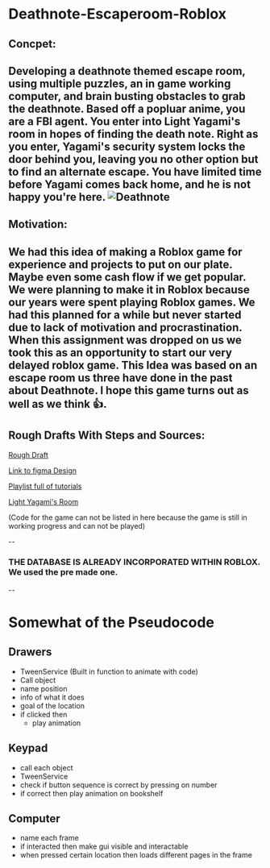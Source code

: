 # Deathnote-Escaperoom-Roblox
## Concpet:
Developing a deathnote themed escape room, using multiple puzzles, an in game working computer, and brain busting obstacles to grab the deathnote. Based off a popluar anime,
you are a FBI agent. You enter into Light Yagami's room in hopes of finding the death note.
Right as you enter, Yagami's security system locks the door behind you, leaving you no other option but to find an alternate escape. You have limited time before Yagami comes back home, and he is not happy you're here.
![Deathnote](https://m.media-amazon.com/images/M/MV5BNjRiNmNjMmMtN2U2Yi00ODgxLTk3OTMtMmI1MTI1NjYyZTEzXkEyXkFqcGdeQXVyNjAwNDUxODI@._V1_FMjpg_UX1000_.jpg)
--

## Motivation:
We had this idea of making a Roblox game for experience and projects to put on our plate. Maybe even some cash flow if we get popular. We were planning to make it in Roblox because our years were spent playing Roblox games. We had this planned for a while but never started due to lack of motivation and procrastination. When this assignment was dropped on us we took this as an opportunity to start our very delayed roblox game. This Idea was based on an escape room us three have done in the past about Deathnote. I hope this game turns out as well as we think 👍.
--

## Rough Drafts With Steps and Sources:
[Rough Draft](https://docs.google.com/document/d/1G9Vt_d7KeXPU3AQl7L605vaxcdaqV_0QCVF4iuRkt_o/edit?usp=sharing)

[Link to figma Design](https://www.figma.com/design/yEUEFZYZMyscHEr3VQTPkr/Death-Note-Escape-Room?node-id=0-1&t=Yo9s3PlkmBTVaM8v-1)

[Playlist full of tutorials](https://www.youtube.com/watch?v=BkYwRdCukZA&list=PLhieaQmOk7nIfMZ1UmvKGPrwuwQVwAvFa&ab_channel=TheDevKing)

[Light Yagami's Room](https://www.youtube.com/watch?v=Hhdvph9sH1M&ab_channel=onuryasemin)

(Code for the game can not be listed in here because the game is still in working progress and can not be played)

--

### THE DATABASE IS ALREADY INCORPORATED WITHIN ROBLOX. We used the pre made one.

--

# Somewhat of the Pseudocode
## Drawers
- TweenService (Built in function to animate with code)
- Call object
- name position
- info of what it does
- goal of the location
- if clicked then
    - play animation

## Keypad
- call each object
- TweenService
- check if button sequence is correct by pressing on number
- if correct then play animation on bookshelf

## Computer
- name each frame
- if interacted then make gui visible and interactable
- when pressed certain location then loads different pages in the frame






